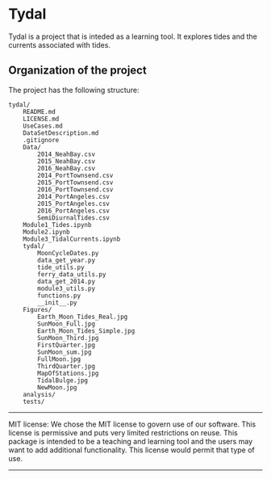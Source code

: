 # Tydal

Tydal is a project that is inteded as a learning tool.  It
explores tides and the currents associated with tides.

## Organization of the project
The project has the following structure:

	tydal/
		README.md
		LICENSE.md
		UseCases.md
		DataSetDescription.md
		.gitignore
		Data/
			2014_NeahBay.csv
			2015_NeahBay.csv
			2016_NeahBay.csv
			2014_PortTownsend.csv
			2015_PortTownsend.csv
			2016_PortTownsend.csv
			2014_PortAngeles.csv
			2015_PortAngeles.csv
			2016_PortAngeles.csv
			SemiDiurnalTides.csv
		Module1_Tides.ipynb
		Module2.ipynb
		Module3_TidalCurrents.ipynb
		tydal/
			MoonCycleDates.py
			data_get_year.py
			tide_utils.py
			ferry_data_utils.py
			data_get_2014.py
			module3_utils.py
			functions.py
			__init__.py
		Figures/
			Earth_Moon_Tides_Real.jpg
			SunMoon_Full.jpg
			Earth_Moon_Tides_Simple.jpg
			SunMoon_Third.jpg
			FirstQuarter.jpg
			SunMoon_sum.jpg
			FullMoon.jpg
			ThirdQuarter.jpg
			MapOfStations.jpg
			TidalBulge.jpg
			NewMoon.jpg
		analysis/
		tests/

******************************************************************************
MIT license:
We chose the MIT license to govern use of our software.  This license is
permissive and puts very limited restrictions on reuse.  This package is
intended to be a teaching and learning tool and the users may want to add
additional functionality.  This license would permit that type of use.
******************************************************************************
